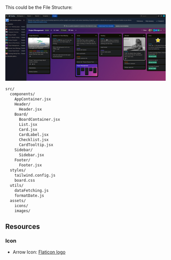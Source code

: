 This could be the File Structure:

![Demo](image.png)

```
src/
  components/
    AppContainer.jsx
    Header/
      Header.jsx
    Board/
      BoardContainer.jsx
      List.jsx
      Card.jsx
      CardLabel.jsx
      Checklist.jsx
      CardTooltip.jsx
    Sidebar/
      Sidebar.jsx
    Footer/
      Footer.jsx
  styles/
    tailwind.config.js
    board.css
  utils/
    dataFetching.js
    formatDate.js
  assets/
    icons/
    images/

```

## Resources
### Icon
* Arrow Icon: [Flaticon logo](https://www.flaticon.com/)
